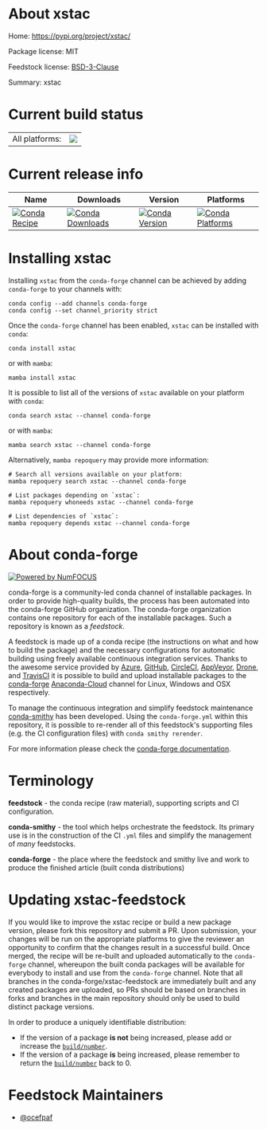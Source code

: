 About xstac
===========

Home: https://pypi.org/project/xstac/

Package license: MIT

Feedstock license: [BSD-3-Clause](https://github.com/conda-forge/xstac-feedstock/blob/main/LICENSE.txt)

Summary: xstac

Current build status
====================


<table><tr><td>All platforms:</td>
    <td>
      <a href="https://dev.azure.com/conda-forge/feedstock-builds/_build/latest?definitionId=17283&branchName=main">
        <img src="https://dev.azure.com/conda-forge/feedstock-builds/_apis/build/status/xstac-feedstock?branchName=main">
      </a>
    </td>
  </tr>
</table>

Current release info
====================

| Name | Downloads | Version | Platforms |
| --- | --- | --- | --- |
| [![Conda Recipe](https://img.shields.io/badge/recipe-xstac-green.svg)](https://anaconda.org/conda-forge/xstac) | [![Conda Downloads](https://img.shields.io/conda/dn/conda-forge/xstac.svg)](https://anaconda.org/conda-forge/xstac) | [![Conda Version](https://img.shields.io/conda/vn/conda-forge/xstac.svg)](https://anaconda.org/conda-forge/xstac) | [![Conda Platforms](https://img.shields.io/conda/pn/conda-forge/xstac.svg)](https://anaconda.org/conda-forge/xstac) |

Installing xstac
================

Installing `xstac` from the `conda-forge` channel can be achieved by adding `conda-forge` to your channels with:

```
conda config --add channels conda-forge
conda config --set channel_priority strict
```

Once the `conda-forge` channel has been enabled, `xstac` can be installed with `conda`:

```
conda install xstac
```

or with `mamba`:

```
mamba install xstac
```

It is possible to list all of the versions of `xstac` available on your platform with `conda`:

```
conda search xstac --channel conda-forge
```

or with `mamba`:

```
mamba search xstac --channel conda-forge
```

Alternatively, `mamba repoquery` may provide more information:

```
# Search all versions available on your platform:
mamba repoquery search xstac --channel conda-forge

# List packages depending on `xstac`:
mamba repoquery whoneeds xstac --channel conda-forge

# List dependencies of `xstac`:
mamba repoquery depends xstac --channel conda-forge
```


About conda-forge
=================

[![Powered by
NumFOCUS](https://img.shields.io/badge/powered%20by-NumFOCUS-orange.svg?style=flat&colorA=E1523D&colorB=007D8A)](https://numfocus.org)

conda-forge is a community-led conda channel of installable packages.
In order to provide high-quality builds, the process has been automated into the
conda-forge GitHub organization. The conda-forge organization contains one repository
for each of the installable packages. Such a repository is known as a *feedstock*.

A feedstock is made up of a conda recipe (the instructions on what and how to build
the package) and the necessary configurations for automatic building using freely
available continuous integration services. Thanks to the awesome service provided by
[Azure](https://azure.microsoft.com/en-us/services/devops/), [GitHub](https://github.com/),
[CircleCI](https://circleci.com/), [AppVeyor](https://www.appveyor.com/),
[Drone](https://cloud.drone.io/welcome), and [TravisCI](https://travis-ci.com/)
it is possible to build and upload installable packages to the
[conda-forge](https://anaconda.org/conda-forge) [Anaconda-Cloud](https://anaconda.org/)
channel for Linux, Windows and OSX respectively.

To manage the continuous integration and simplify feedstock maintenance
[conda-smithy](https://github.com/conda-forge/conda-smithy) has been developed.
Using the ``conda-forge.yml`` within this repository, it is possible to re-render all of
this feedstock's supporting files (e.g. the CI configuration files) with ``conda smithy rerender``.

For more information please check the [conda-forge documentation](https://conda-forge.org/docs/).

Terminology
===========

**feedstock** - the conda recipe (raw material), supporting scripts and CI configuration.

**conda-smithy** - the tool which helps orchestrate the feedstock.
                   Its primary use is in the construction of the CI ``.yml`` files
                   and simplify the management of *many* feedstocks.

**conda-forge** - the place where the feedstock and smithy live and work to
                  produce the finished article (built conda distributions)


Updating xstac-feedstock
========================

If you would like to improve the xstac recipe or build a new
package version, please fork this repository and submit a PR. Upon submission,
your changes will be run on the appropriate platforms to give the reviewer an
opportunity to confirm that the changes result in a successful build. Once
merged, the recipe will be re-built and uploaded automatically to the
`conda-forge` channel, whereupon the built conda packages will be available for
everybody to install and use from the `conda-forge` channel.
Note that all branches in the conda-forge/xstac-feedstock are
immediately built and any created packages are uploaded, so PRs should be based
on branches in forks and branches in the main repository should only be used to
build distinct package versions.

In order to produce a uniquely identifiable distribution:
 * If the version of a package **is not** being increased, please add or increase
   the [``build/number``](https://docs.conda.io/projects/conda-build/en/latest/resources/define-metadata.html#build-number-and-string).
 * If the version of a package **is** being increased, please remember to return
   the [``build/number``](https://docs.conda.io/projects/conda-build/en/latest/resources/define-metadata.html#build-number-and-string)
   back to 0.

Feedstock Maintainers
=====================

* [@ocefpaf](https://github.com/ocefpaf/)

